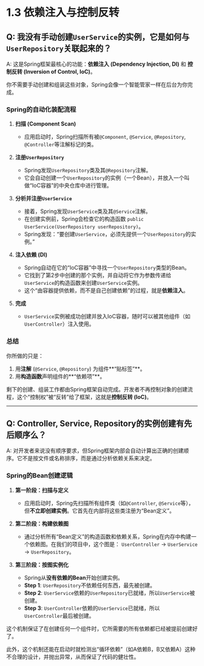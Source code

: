 # 1.3 依赖注入与控制反转

## Q: 我没有手动创建`UserService`的实例，它是如何与`UserRepository`关联起来的？

A: 这是Spring框架最核心的功能：**依赖注入 (Dependency Injection, DI)** 和 **控制反转 (Inversion of Control, IoC)**。

你不需要手动创建和组装这些对象，Spring会像一个智能管家一样在后台为你完成。

### Spring的自动化装配流程

1.  **扫描 (Component Scan)**
    *   应用启动时，Spring扫描所有被`@Component`, `@Service`, `@Repository`, `@Controller`等注解标记的类。

2.  **注册`UserRepository`**
    *   Spring发现`UserRepository`类及其`@Repository`注解。
    *   它会自动创建一个`UserRepository`的实例（一个Bean），并放入一个叫做“IoC容器”的中央仓库中进行管理。

3.  **分析并注册`UserService`**
    *   接着，Spring发现`UserService`类及其`@Service`注解。
    *   在创建实例前，Spring会检查它的构造函数 `public UserService(UserRepository userRepository)`。
    *   Spring发现：“要创建`UserService`，必须先提供一个`UserRepository`的实例。”

4.  **注入依赖 (DI)**
    *   Spring自动在它的“IoC容器”中寻找一个`UserRepository`类型的Bean。
    *   它找到了第2步中创建的那个实例，并自动将它作为参数传递给`UserService`的构造函数来创建`UserService`实例。
    *   这个“由容器提供依赖，而不是自己创建依赖”的过程，就是**依赖注入**。

5.  **完成**
    *   `UserService`实例被成功创建并放入IoC容器，随时可以被其他组件（如`UserController`）注入使用。

### 总结

你所做的只是：
1.  用**注解** (`@Service`, `@Repository`) 为组件**“贴标签”**。
2.  用**构造函数**声明组件的**“依赖项”**。

剩下的创建、组装工作都由Spring框架自动完成。开发者不再控制对象的创建流程，这个“控制权”被“反转”给了框架，这就是**控制反转 (IoC)**。

---

## Q: Controller, Service, Repository的实例创建有先后顺序么？

A: 对开发者来说没有顺序要求，但Spring框架内部会自动计算出正确的创建顺序。它不是按文件或名称排序，而是通过分析依赖关系来决定。

### Spring的Bean创建逻辑

1.  **第一阶段：扫描与定义**
    *   应用启动时，Spring先扫描所有组件类（如`@Controller`, `@Service`等），但**不立即创建实例**。它首先在内部将这些类注册为“Bean定义”。

2.  **第二阶段：构建依赖图**
    *   通过分析所有“Bean定义”的构造函数和依赖关系，Spring在内存中构建一个依赖图。在我们的项目中，这个图是： `UserController` -> `UserService` -> `UserRepository`。

3.  **第三阶段：按图实例化**
    *   Spring从**没有依赖的Bean**开始创建实例。
    *   **Step 1**: `UserRepository`不依赖任何东西，最先被创建。
    *   **Step 2**: `UserService`依赖的`UserRepository`已就绪，所以`UserService`被创建。
    *   **Step 3**: `UserController`依赖的`UserService`已就绪，所以`UserController`最后被创建。

这个机制保证了在创建任何一个组件时，它所需要的所有依赖都已经被提前创建好了。

此外，这个机制还能在启动时就检测出“循环依赖”（如A依赖B，B又依赖A）这种不合理的设计，并抛出异常，从而保证了代码的健壮性。